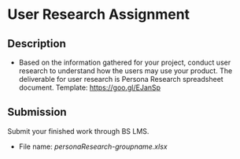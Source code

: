 # User Research Assignment

## Description

- Based on the information gathered for your project, conduct user research to understand how the users may use your product. The deliverable for user research is Persona Research spreadsheet document. Template: <https://goo.gl/EJanSp>

## Submission

Submit your finished work through BS LMS.
- File name: _personaResearch-groupname.xlsx_ 
